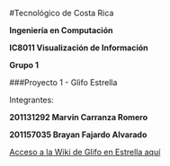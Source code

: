 #Tecnológico de Costa Rica

**Ingeniería en Computación**

**IC8011 Visualización de Información**

**Grupo 1**

###Proyecto 1 - Glifo Estrella

Integrantes:


**201131292 Marvin Carranza Romero**

**201157035 Brayan Fajardo Alvarado**

[Acceso a la Wiki de Glifo en Estrella aquí](https://github.com/brayanfa07/Glifo-Estrella/wiki/Glifo-Estrella-%5B-class--GlyphStar-%5D)
